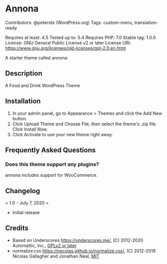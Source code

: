 # Annona 

Contributors: @peterste (WordPress.org)
Tags: custom-menu, translation-ready

Requires at least: 4.5
Tested up to: 5.4
Requires PHP: 7.0
Stable tag: 1.0.0
License: GNU General Public License v2 or later
License URI: https://www.gnu.org/licenses/old-licenses/gpl-2.0.en.html

A starter theme called annona.

## Description 

A Food and Drink WordPress Theme

## Installation

1. In your admin panel, go to Appearance > Themes and click the Add New button.
2. Click Upload Theme and Choose File, then select the theme's .zip file. Click Install Now.
3. Click Activate to use your new theme right away.

## Frequently Asked Questions

### Does this theme support any plugins?

annona includes support for WooCommerce.

## Changelog 

= 1.0 - July 7, 2020 =
* Initial release

## Credits

* Based on Underscores https://underscores.me/, (C) 2012-2020 Automattic, Inc., [GPLv2 or later](https://www.gnu.org/licenses/gpl-2.0.html)
* normalize.css https://necolas.github.io/normalize.css/, (C) 2012-2018 Nicolas Gallagher and Jonathan Neal, [MIT](https://opensource.org/licenses/MIT)
